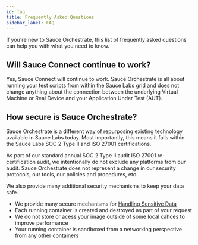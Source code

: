```yaml
---
id: faq
title: Frequently Asked Questions
sidebar_label: FAQ
---
```


If you're new to Sauce Orchestrate, this list of frequently asked questions can help you with what you need to know.

## Will Sauce Connect continue to work?

Yes, Sauce Connect will continue to work. Sauce Orchestrate is all about running your test scripts from within the Sauce Labs grid and does not change anything about the connection between the underlying Virtual Machine or Real Device and your Application Under Test (AUT).

## How secure is Sauce Orchestrate?

Sauce Orchestrate is a different way of repurposing existing technology available in Sauce Labs today. Most importantly, this means it falls within the Sauce Labs SOC 2 Type II and ISO 27001 certifications.

As part of our standard annual SOC 2 Type II audit ISO 27001 re-certification audit, we intentionally do not exclude any platforms from our audit. Sauce Orchestrate does not represent a change in our security protocols, our tools, our policies and procedures, etc.

We also provide many additional security mechanisms to keep your data safe.

- We provide many secure mechanisms for [Handling Sensitive Data](./best-practices#sensitive-data)
- Each running container is created and destroyed as part of your request
- We do not store or acess your image outside of some local cahces to improve performance
- Your running container is sandboxed from a networking perspective from any other containers
